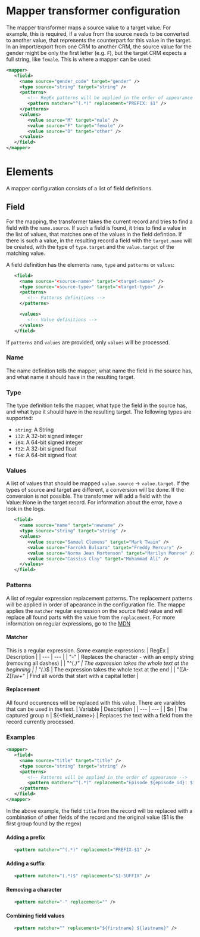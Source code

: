 # Mapper transformer configuration
The mapper transformer maps a source value to a target value. For example, 
this is required, if a value from the source needs to be converted to another value, that represents the counterpart for this value in the target. In an import/export from one CRM to another CRM, the source value for the gender might be only the first letter (e.g. `F`), but the target CRM expects a full string, like `female`. This is where a mapper can be used:
```xml
<mapper>
   <field>
     <name source="gender_code" target="gender" />
     <type source="string" target="string" />
     <patterns>
        <!-- RegEx patterns will be applied in the order of appearance -->
        <pattern matcher="^(.*)" replacement="PREFIX: $1" />
     </patterns>
     <values>
        <value source="M" target="male" />
        <value source="F" target="female" />
        <value source="D" target="other" />
     </values>
   </field>
</mapper>
```
# Elements
A mapper configuration consists of a list of field definitions.
## Field
For the mapping, the transformer takes the current record and tries to find a field with the `name.source`. If such a field is found, it tries to find a value in the list of values, that matches one of the values in the field defintion. 
If there is such a value, in the resulting record a field with the `target.name` will be created, with the type of `type.target` and the `value.target` of the matching value.

A field definition has the elements `name`, `type` and `patterns` or `values`:
```xml
   <field>
     <name source="<source-name>" target="<target-name>" />
     <type source="<source-type>" target="<target-type>" />
     <patterns>
        <!-- Patterns definitions -->
     </patterns>

     <values>
        <!-- Value definitions -->
     </values>
   </field>
```
If `patterns` and `values` are provided, only `values` will be processed.

### Name
The name definition tells the mapper, what name the field in the source has, and what name it should have in the resulting target. 
### Type
The type definition tells the mapper, what type the field in the source has, and what type it should have in the resulting target. 
The following types are supported:
* `string`: A String
* `i32`: A 32-bit signed integer
* `i64`: A 64-bit signed integer
* `f32`: A 32-bit signed float
* `f64`: A 64-bit signed float

### Values
A list of values that should be mapped `value.source` -> `value.target`. If the types of source and target are different, a conversion will be done. If the conversion is not possible. The transformer will add a field with the Value::None in the target record. For information about the error, have a look in the logs.
```xml
   <field>
     <name source="name" target="newname" />
     <type source="string" target="string" />
     <values>
        <value source="Samuel Clemens" target="Mark Twain" />
        <value source="Farrokh Bulsara" target="Freddy Mercury" />
        <value source="Norma Jean Mortenson" target="Marilyn Monroe" />
        <value source="Cassius Clay" target="Muhammad Ali" />
     </values>
   </field>
```

### Patterns
A list of regular expression replacement patterns. The replacement patterns will be applied in order of apearance in the configuration file. The mappe applies the `matcher` regular expression on the source field value and will replace all found parts with the value from the `replacement`.
For more information on regular expressions, go to the [MDN](https://developer.mozilla.org/en-US/docs/Web/JavaScript/Guide/Regular_expressions)

#### Matcher
This is a regular expression. Some example expressions:
| RegEx | Description |
| --- | --- |
| "-" | Replaces the character `-` with an empty string (removing all dashes) |
| "^(.*)" | The expression takes the whole text at the beginning |
| "(.*)$ |  The expression takes the whole text at the end |
| "([A-Z])\\w+" | Find all words that start with a capital letter |

#### Replacement
All found occurences will be replaced with this value. There are varaibles that can be used in the text. 
| Variable | Description |
| --- | --- |
| $n | The captured group n 
| ${<field_name>} | Replaces the text with a field from the record currently processed.

### Examples
```xml
<mapper>
   <field>
     <name source="title" target="title" />
     <type source="string" target="string" />
     <patterns>
        <!-- Patterns will be applied in the order of appearance -->
        <pattern matcher="^(.*)" replacement="Episode ${episode_id}: $1 (${release_date})" />
     </patterns>
   </field>
</mapper>
```
In the above example, the field `title` from the record will be replaced with a combination of other fields of the record and the original value ($1 is the first group found by the regex)

#### Adding a prefix
```xml
   <pattern matcher="^(.*)" replacement="PREFIX-$1" />
```
#### Adding a suffix
```xml
   <pattern matcher="(.*)$" replacement="$1-SUFFIX" />
```
#### Removing a character
```xml
   <pattern matcher="-" replacement="" />
```
#### Combining field values
```xml
   <pattern matcher="" replacement="${firstname} ${lastname}" />
```
